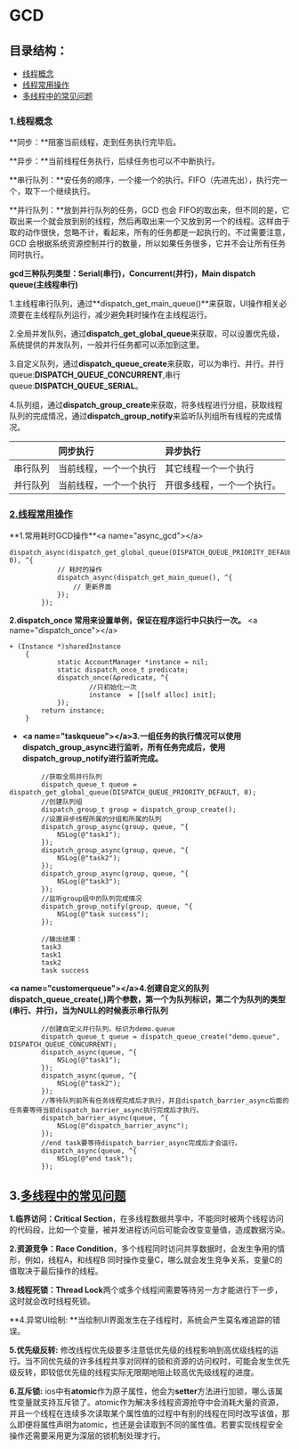 # GCD

## 目录结构：

* [线程概念](/threadConcept)
* [线程常用操作](#threadCommonOpt)
* [多线程中的常见问题](#threadquestion)

### 1.线程概念

**同步：**阻塞当前线程，走到任务执行完毕后。

**异步：**当前线程任务执行，后续任务也可以不中断执行。

**串行队列：**安任务的顺序，一个接一个的执行。FIFO（先进先出），执行完一个，取下一个继续执行。

**并行队列：**放到并行队列的任务，GCD 也会 FIFO的取出来，但不同的是，它取出来一个就会放到别的线程，然后再取出来一个又放到另一个的线程。这样由于取的动作很快，忽略不计，看起来，所有的任务都是一起执行的。不过需要注意，GCD 会根据系统资源控制并行的数量，所以如果任务很多，它并不会让所有任务同时执行。

**gcd三种队列类型：Serial\(串行\)，Concurrent\(并行\)，Main dispatch queue\(主线程串行\)**

1.主线程串行队列，通过**dispatch\_get\_main\_queue\(\)**来获取，UI操作相关必须要在主线程队列运行，减少避免耗时操作在主线程运行。

2.全局并发队列，通过**dispatch\_get\_global\_queue**来获取，可以设置优先级，系统提供的并发队列，一般并行任务都可以添加到这里。

3.自定义队列，通过**dispatch\_queue\_create**来获取，可以为串行、并行。并行queue:**DISPATCH\_QUEUE\_CONCURRENT**,串行queue:**DISPATCH\_QUEUE\_SERIAL**。

 4.队列组，通过**dispatch\_group\_create**来获取，将多线程进行分组，获取线程队列的完成情况，通过**dispatch\_group\_notify**来监听队列组所有线程的完成情况。

|  | 同步执行 | 异步执行 |
| :--- | :--- | :--- |
| 串行队列 | 当前线程，一个一个执行 | 其它线程一个一个执行 |
| 并行队列 | 当前线程，一个一个执行 | 开很多线程，一个一个执行。 |

### [2.线程常用操作](/threadCommonOpt)

\*\*1.常用耗时GCD操作\*\*&lt;a name="async\_gcd"&gt;&lt;/a&gt;

```
dispatch_async(dispatch_get_global_queue(DISPATCH_QUEUE_PRIORITY_DEFAULT, 0), ^{  
            // 耗时的操作  
            dispatch_async(dispatch_get_main_queue(), ^{  
                // 更新界面  
            });  
        });  
```

**2.dispatch\_once 常用来设置单例，保证在程序运行中只执行一次。** &lt;a name="dispatch\_once"&gt;&lt;/a&gt;

```
+ (Instance *)sharedInstance  
    {  
            static AccountManager *instance = nil;  
            static dispatch_once_t predicate;  
            dispatch_once(&predicate, ^{  
                    //只初始化一次
                    instance  = [[self alloc] init];   
            });  
        return instance;  
    } 
```

* **&lt;a name="taskqueue"&gt;&lt;/a&gt;3.一组任务的执行情况可以使用dispatch\_group\_async进行监听，所有任务完成后，使用dispatch\_group\_notify进行监听完成。**

```
        //获取全局并行队列
        dispatch_queue_t queue = dispatch_get_global_queue(DISPATCH_QUEUE_PRIORITY_DEFAULT, 0);
        //创建队列组
        dispatch_group_t group = dispatch_group_create();
        //设置异步线程所属的分组和所属的队列
        dispatch_group_async(group, queue, ^{
            NSLog(@"task1");
        });
        dispatch_group_async(group, queue, ^{
            NSLog(@"task2");
        });
        dispatch_group_async(group, queue, ^{
            NSLog(@"task3");
        });
        //监听group组中的队列完成情况
        dispatch_group_notify(group, queue, ^{
            NSLog(@"task success");
        });
        
        //输出结果：
        task3
        task1
        task2
        task success
```

**&lt;a name="customerqueue"&gt;&lt;/a&gt;4.创建自定义的队列dispatch\_queue\_create\(,\)两个参数，第一个为队列标识，第二个为队列的类型\(串行、并行\)，当为NULL的时候表示串行队列**

```
        //创建自定义并行队列，标识为demo.queue
        dispatch_queue_t queue = dispatch_queue_create("demo.queue", DISPATCH_QUEUE_CONCURRENT);
        dispatch_async(queue, ^{
            NSLog(@"task1");
        });
        dispatch_async(queue, ^{
            NSLog(@"task2");
        });
        //等待队列前所有任务线程完成后才执行，并且dispatch_barrier_async后面的任务要等待当前dispatch_barrier_async执行完成后才执行。
        dispatch_barrier_async(queue, ^{
            NSLog(@"dispatch_barrier_async");
        });
        //end task要等待dispatch_barrier_async完成后才会运行。
        dispatch_async(queue, ^{
            NSLog(@"end task");
        });
```

## 3.[多线程中的常见问题](/threadquestion)

**1.临界访问：Critical Section**，在多线程数据共享中，不能同时被两个线程访问的代码段，比如一个变量，被并发进程访问后可能会改变变量值，造成数据污染。

**2.资源竞争：Race Condition**，多个线程同时访问共享数据时，会发生争用的情形，例如，线程A，和线程B 同时操作变量C，哪么就会发生竞争关系，变量C的值取决于最后操作的线程。

**3.线程死锁：Thread Lock**两个或多个线程间需要等待另一方才能进行下一步，这时就会改时线程死锁。

**4.异常UI绘制: **当绘制UI界面发生在子线程时，系统会产生莫名难追踪的错误。

**5.优先级反转:** 修改线程优先级要多注意低优先级的线程影响到高优级线程的运行。当不同优先级的许多线程共享对同样的锁和资源的访问权时，可能会发生优先级反转，即较低优先级的线程实际无限期地阻止较高优先级线程的进度。

**6.互斥锁:** ios中有**atomic**作为原子属性，他会为**setter**方法进行加锁，哪么该属性变量就支持互斥锁了。atomic作为解决多线程资源抢夺中会消耗大量的资源，并且一个线程在连续多次读取某个属性值的过程中有别的线程在同时改写该值，那么即便将属性声明为atomic，也还是会读取到不同的属性值。若要实现线程安全操作还需要采用更为深层的锁机制处理才行。

